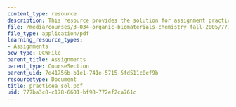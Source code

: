 ```yaml
---
content_type: resource
description: This resource provides the solution for assignment practice set A.
file: /media/courses/3-034-organic-biomaterials-chemistry-fall-2005/777ba3c8c1786601bf98772ef2ca761c_practicea_sol.pdf
file_type: application/pdf
learning_resource_types:
- Assignments
ocw_type: OCWFile
parent_title: Assignments
parent_type: CourseSection
parent_uid: 7e41756b-b1e1-741e-5715-5fd511c0ef9b
resourcetype: Document
title: practicea_sol.pdf
uid: 777ba3c8-c178-6601-bf98-772ef2ca761c
---
```

